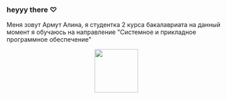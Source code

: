 ### heyyy there ♡

Меня зовут Армут Алина, я студентка 2 курса бакалавриата на данный момент я обучаюсь на направление "Системноe и прикладное программное обеспечение" 

<div id="header" align="center">
  <img src="https://media.giphy.com/media/3oKIPnAiaMCws8nOsE/giphy.gif" width="100"/>
</div>
